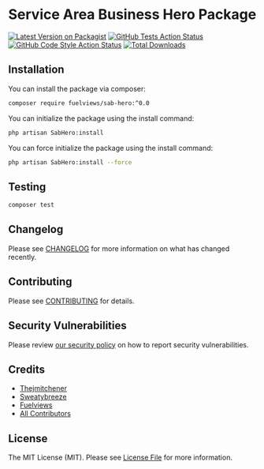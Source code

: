 # Service Area Business Hero Package

[![Latest Version on Packagist](https://img.shields.io/packagist/v/fuelviews/sab-hero.svg?style=flat-square)](https://packagist.org/packages/fuelviews/sab-hero)
[![GitHub Tests Action Status](https://img.shields.io/github/actions/workflow/status/fuelviews/sab-hero/run-tests.yml?branch=main&label=tests&style=flat-square)](https://github.com/fuelviews/sab-hero/actions?query=workflow%3Arun-tests+branch%3Amain)
[![GitHub Code Style Action Status](https://img.shields.io/github/actions/workflow/status/fuelviews/sab-hero/fix-php-code-style-issues.yml?label=code%20style&style=flat-square)](https://github.com/fuelviews/sab-hero/actions?query=workflow%3A"Fix+PHP+code+style+issues")
[![Total Downloads](https://img.shields.io/packagist/dt/fuelviews/sab-hero.svg?style=flat-square)](https://packagist.org/packages/fuelviews/sab-hero)

## Installation

You can install the package via composer:

```bash
composer require fuelviews/sab-hero:^0.0
```

You can initialize the package using the install command:

```bash
php artisan SabHero:install
```

You can force initialize the package using the install command:


```bash
php artisan SabHero:install --force
```

## Testing

```bash
composer test
```

## Changelog

Please see [CHANGELOG](CHANGELOG.md) for more information on what has changed recently.

## Contributing

Please see [CONTRIBUTING](CONTRIBUTING.md) for details.

## Security Vulnerabilities

Please review [our security policy](../../security/policy) on how to report security vulnerabilities.

## Credits

- [Thejmitchener](https://github.com/thejmitchener)
- [Sweatybreeze](https://github.com/sweatybreeze)
- [Fuelviews](https://github.com/fuelviews)
- [All Contributors](../../contributors)

## License

The MIT License (MIT). Please see [License File](LICENSE.md) for more information.
